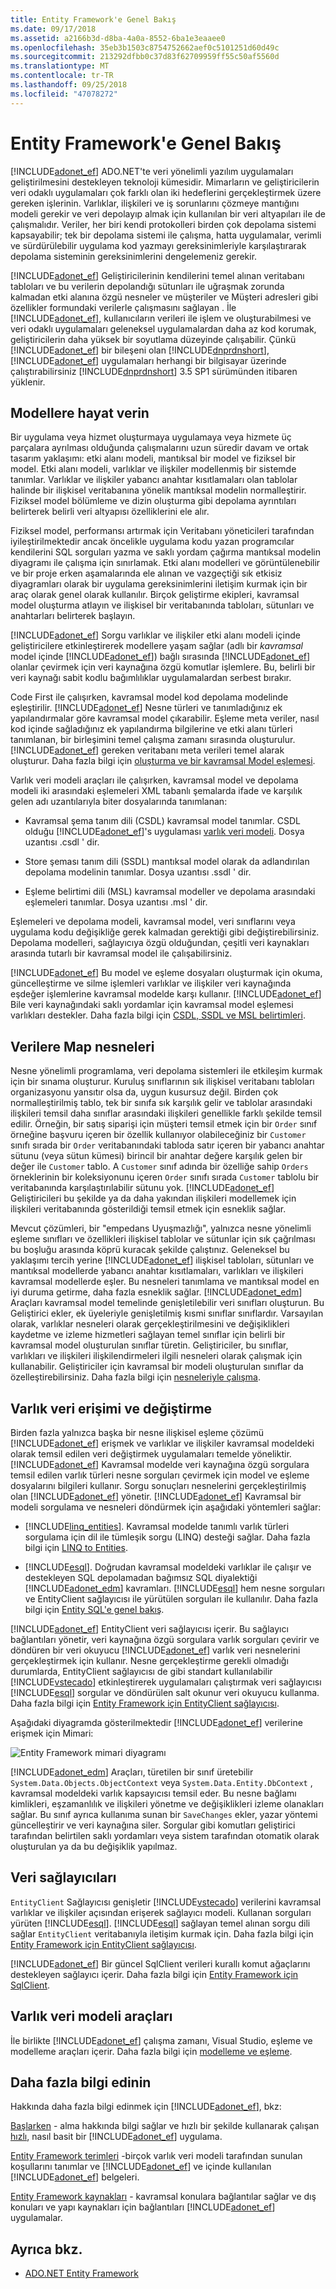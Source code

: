 ```yaml
---
title: Entity Framework'e Genel Bakış
ms.date: 09/17/2018
ms.assetid: a2166b3d-d8ba-4a0a-8552-6ba1e3eaaee0
ms.openlocfilehash: 35eb3b1503c8754752662aef0c5101251d60d49c
ms.sourcegitcommit: 213292dfbb0c37d83f62709959ff55c50af5560d
ms.translationtype: MT
ms.contentlocale: tr-TR
ms.lasthandoff: 09/25/2018
ms.locfileid: "47078272"
---
```

# <a name="entity-framework-overview"></a>Entity Framework'e Genel Bakış

[!INCLUDE[adonet_ef](../../../../../includes/adonet-ef-md.md)] ADO.NET'te veri yönelimli yazılım uygulamaları geliştirilmesini destekleyen teknoloji kümesidir. Mimarların ve geliştiricilerin veri odaklı uygulamaları çok farklı olan iki hedeflerini gerçekleştirmek üzere gereken işlerinin. Varlıklar, ilişkileri ve iş sorunlarını çözmeye mantığını modeli gerekir ve veri depolayıp almak için kullanılan bir veri altyapıları ile de çalışmalıdır. Veriler, her biri kendi protokolleri birden çok depolama sistemi kapsayabilir; tek bir depolama sistemi ile çalışma, hatta uygulamalar, verimli ve sürdürülebilir uygulama kod yazmayı gereksinimleriyle karşılaştırarak depolama sisteminin gereksinimlerini dengelemeniz gerekir.

[!INCLUDE[adonet_ef](../../../../../includes/adonet-ef-md.md)] Geliştiricilerinin kendilerini temel alınan veritabanı tabloları ve bu verilerin depolandığı sütunları ile uğraşmak zorunda kalmadan etki alanına özgü nesneler ve müşteriler ve Müşteri adresleri gibi özellikler formundaki verilerle çalışmasını sağlayan . İle [!INCLUDE[adonet_ef](../../../../../includes/adonet-ef-md.md)], kullanıcıların verileri ile işlem ve oluşturabilmesi ve veri odaklı uygulamaları geleneksel uygulamalardan daha az kod korumak, geliştiricilerin daha yüksek bir soyutlama düzeyinde çalışabilir. Çünkü [!INCLUDE[adonet_ef](../../../../../includes/adonet-ef-md.md)] bir bileşeni olan [!INCLUDE[dnprdnshort](../../../../../includes/dnprdnshort-md.md)], [!INCLUDE[adonet_ef](../../../../../includes/adonet-ef-md.md)] uygulamaları herhangi bir bilgisayar üzerinde çalıştırabilirsiniz [!INCLUDE[dnprdnshort](../../../../../includes/dnprdnshort-md.md)] 3.5 SP1 sürümünden itibaren yüklenir.

## <a name="give-life-to-models"></a>Modellere hayat verin
 Bir uygulama veya hizmet oluşturmaya uygulamaya veya hizmete üç parçalara ayrılması olduğunda çalışmalarını uzun süredir davam ve ortak tasarım yaklaşımı: etki alanı modeli, mantıksal bir model ve fiziksel bir model. Etki alanı modeli, varlıklar ve ilişkiler modellenmiş bir sistemde tanımlar. Varlıklar ve ilişkiler yabancı anahtar kısıtlamaları olan tablolar halinde bir ilişkisel veritabanına yönelik mantıksal modelin normalleştirir. Fiziksel model bölümleme ve dizin oluşturma gibi depolama ayrıntıları belirterek belirli veri altyapısı özelliklerini ele alır.

 Fiziksel model, performansı artırmak için Veritabanı yöneticileri tarafından iyileştirilmektedir ancak öncelikle uygulama kodu yazan programcılar kendilerini SQL sorguları yazma ve saklı yordam çağırma mantıksal modelin diyagramı ile çalışma için sınırlamak. Etki alanı modelleri ve görüntülenebilir ve bir proje erken aşamalarında ele alınan ve vazgeçtiği sık etkisiz diyagramları olarak bir uygulama gereksinimlerini iletişim kurmak için bir araç olarak genel olarak kullanılır. Birçok geliştirme ekipleri, kavramsal model oluşturma atlayın ve ilişkisel bir veritabanında tabloları, sütunları ve anahtarları belirterek başlayın.

 [!INCLUDE[adonet_ef](../../../../../includes/adonet-ef-md.md)] Sorgu varlıklar ve ilişkiler etki alanı modeli içinde geliştiricilere etkinleştirerek modellere yaşam sağlar (adlı bir *kavramsal* model içinde [!INCLUDE[adonet_ef](../../../../../includes/adonet-ef-md.md)]) bağlı sırasında [!INCLUDE[adonet_ef](../../../../../includes/adonet-ef-md.md)] olanlar çevirmek için veri kaynağına özgü komutlar işlemlere. Bu, belirli bir veri kaynağı sabit kodlu bağımlılıklar uygulamalardan serbest bırakır.

 Code First ile çalışırken, kavramsal model kod depolama modelinde eşleştirilir. [!INCLUDE[adonet_ef](../../../../../includes/adonet-ef-md.md)] Nesne türleri ve tanımladığınız ek yapılandırmalar göre kavramsal model çıkarabilir. Eşleme meta veriler, nasıl kod içinde sağladığınız ek yapılandırma bilgilerine ve etki alanı türleri tanımlanan, bir birleşimini temel çalışma zamanı sırasında oluşturulur. [!INCLUDE[adonet_ef](../../../../../includes/adonet-ef-md.md)] gereken veritabanı meta verileri temel alarak oluşturur. Daha fazla bilgi için [oluşturma ve bir kavramsal Model eşlemesi](https://go.microsoft.com/fwlink/?LinkID=235382).

 Varlık veri modeli araçları ile çalışırken, kavramsal model ve depolama modeli iki arasındaki eşlemeleri XML tabanlı şemalarda ifade ve karşılık gelen adı uzantılarıyla biter dosyalarında tanımlanan:

-   Kavramsal şema tanım dili (CSDL) kavramsal model tanımlar. CSDL olduğu [!INCLUDE[adonet_ef](../../../../../includes/adonet-ef-md.md)]'s uygulaması [varlık veri modeli](../../../../../docs/framework/data/adonet/entity-data-model.md). Dosya uzantısı .csdl ' dir.

-   Store şeması tanım dili (SSDL) mantıksal model olarak da adlandırılan depolama modelinin tanımlar. Dosya uzantısı .ssdl ' dir.

-   Eşleme belirtimi dili (MSL) kavramsal modeller ve depolama arasındaki eşlemeleri tanımlar. Dosya uzantısı .msl ' dir.

Eşlemeleri ve depolama modeli, kavramsal model, veri sınıflarını veya uygulama kodu değişikliğe gerek kalmadan gerektiği gibi değiştirebilirsiniz. Depolama modelleri, sağlayıcıya özgü olduğundan, çeşitli veri kaynakları arasında tutarlı bir kavramsal model ile çalışabilirsiniz.

[!INCLUDE[adonet_ef](../../../../../includes/adonet-ef-md.md)] Bu model ve eşleme dosyaları oluşturmak için okuma, güncelleştirme ve silme işlemleri varlıklar ve ilişkiler veri kaynağında eşdeğer işlemlerine kavramsal modelde karşı kullanır. [!INCLUDE[adonet_ef](../../../../../includes/adonet-ef-md.md)] Bile veri kaynağındaki saklı yordamlar için kavramsal model eşlemesi varlıkları destekler. Daha fazla bilgi için [CSDL, SSDL ve MSL belirtimleri](../../../../../docs/framework/data/adonet/ef/language-reference/csdl-ssdl-and-msl-specifications.md).

## <a name="map-objects-to-data"></a>Verilere Map nesneleri
 Nesne yönelimli programlama, veri depolama sistemleri ile etkileşim kurmak için bir sınama oluşturur. Kuruluş sınıflarının sık ilişkisel veritabanı tabloları organizasyonu yansıtır olsa da, uygun kusursuz değil. Birden çok normalleştirilmiş tablo, tek bir sınıfa sık karşılık gelir ve tablolar arasındaki ilişkileri temsil daha sınıflar arasındaki ilişkileri genellikle farklı şekilde temsil edilir. Örneğin, bir satış siparişi için müşteri temsil etmek için bir `Order` sınıf örneğine başvuru içeren bir özellik kullanıyor olabileceğiniz bir `Customer` sınıfı sırada bir `Order` veritabanındaki tabloda satır içeren bir yabancı anahtar sütunu (veya sütun kümesi) birincil bir anahtar değere karşılık gelen bir değer ile `Customer` tablo. A `Customer` sınıf adında bir özelliğe sahip `Orders` örneklerinin bir koleksiyonunu içeren `Order` sınıfı sırada `Customer` tablolu bir veritabanında karşılaştırılabilir sütunu yok. [!INCLUDE[adonet_ef](../../../../../includes/adonet-ef-md.md)] Geliştiricileri bu şekilde ya da daha yakından ilişkileri modellemek için ilişkileri veritabanında gösterildiği temsil etmek için esneklik sağlar.

 Mevcut çözümleri, bir "empedans Uyuşmazlığı", yalnızca nesne yönelimli eşleme sınıfları ve özellikleri ilişkisel tablolar ve sütunlar için sık çağrılması bu boşluğu arasında köprü kuracak şekilde çalıştınız. Geleneksel bu yaklaşımı tercih yerine [!INCLUDE[adonet_ef](../../../../../includes/adonet-ef-md.md)] ilişkisel tabloları, sütunları ve mantıksal modellerde yabancı anahtar kısıtlamaları, varlıkları ve ilişkileri kavramsal modellerde eşler. Bu nesneleri tanımlama ve mantıksal model en iyi duruma getirme, daha fazla esneklik sağlar. [!INCLUDE[adonet_edm](../../../../../includes/adonet-edm-md.md)] Araçları kavramsal model temelinde genişletilebilir veri sınıfları oluşturun. Bu Geliştirici ekler, ek üyeleriyle genişletilmiş kısmi sınıflar sınıflardır. Varsayılan olarak, varlıklar nesneleri olarak gerçekleştirilmesini ve değişiklikleri kaydetme ve izleme hizmetleri sağlayan temel sınıflar için belirli bir kavramsal model oluşturulan sınıflar türetin. Geliştiriciler, bu sınıflar, varlıkları ve ilişkileri ilişkilendirmeleri ilgili nesneleri olarak çalışmak için kullanabilir. Geliştiriciler için kavramsal bir modeli oluşturulan sınıflar da özelleştirebilirsiniz. Daha fazla bilgi için [nesneleriyle çalışma](../../../../../docs/framework/data/adonet/ef/working-with-objects.md).

## <a name="access-and-change-entity-data"></a>Varlık veri erişimi ve değiştirme

Birden fazla yalnızca başka bir nesne ilişkisel eşleme çözümü [!INCLUDE[adonet_ef](../../../../../includes/adonet-ef-md.md)] erişmek ve varlıklar ve ilişkiler kavramsal modeldeki olarak temsil edilen veri değiştirmek uygulamaları temelde yöneliktir. [!INCLUDE[adonet_ef](../../../../../includes/adonet-ef-md.md)] Kavramsal modelde veri kaynağına özgü sorgulara temsil edilen varlık türleri nesne sorguları çevirmek için model ve eşleme dosyalarını bilgileri kullanır. Sorgu sonuçları nesnelerini gerçekleştirilmiş olan [!INCLUDE[adonet_ef](../../../../../includes/adonet-ef-md.md)] yönetir. [!INCLUDE[adonet_ef](../../../../../includes/adonet-ef-md.md)] Kavramsal bir modeli sorgulama ve nesneleri döndürmek için aşağıdaki yöntemleri sağlar:

-   [!INCLUDE[linq_entities](../../../../../includes/linq-entities-md.md)]. Kavramsal modelde tanımlı varlık türleri sorgulama için dil ile tümleşik sorgu (LINQ) desteği sağlar. Daha fazla bilgi için [LINQ to Entities](../../../../../docs/framework/data/adonet/ef/language-reference/linq-to-entities.md).

-   [!INCLUDE[esql](../../../../../includes/esql-md.md)]. Doğrudan kavramsal modeldeki varlıklar ile çalışır ve destekleyen SQL depolamadan bağımsız SQL diyalektiği [!INCLUDE[adonet_edm](../../../../../includes/adonet-edm-md.md)] kavramları. [!INCLUDE[esql](../../../../../includes/esql-md.md)] hem nesne sorguları ve EntityClient sağlayıcısı ile yürütülen sorguları ile kullanılır. Daha fazla bilgi için [Entity SQL'e genel bakış](../../../../../docs/framework/data/adonet/ef/language-reference/entity-sql-overview.md).

[!INCLUDE[adonet_ef](../../../../../includes/adonet-ef-md.md)] EntityClient veri sağlayıcısı içerir. Bu sağlayıcı bağlantıları yönetir, veri kaynağına özgü sorgulara varlık sorguları çevirir ve döndüren bir veri okuyucu [!INCLUDE[adonet_ef](../../../../../includes/adonet-ef-md.md)] varlık veri nesnelerini gerçekleştirmek için kullanır. Nesne gerçekleştirme gerekli olmadığı durumlarda, EntityClient sağlayıcısı de gibi standart kullanılabilir [!INCLUDE[vstecado](../../../../../includes/vstecado-md.md)] etkinleştirerek uygulamaları çalıştırmak veri sağlayıcısı [!INCLUDE[esql](../../../../../includes/esql-md.md)] sorgular ve döndürülen salt okunur veri okuyucu kullanma. Daha fazla bilgi için [Entity Framework için EntityClient sağlayıcısı](../../../../../docs/framework/data/adonet/ef/entityclient-provider-for-the-entity-framework.md).

Aşağıdaki diyagramda gösterilmektedir [!INCLUDE[adonet_ef](../../../../../includes/adonet-ef-md.md)] verilerine erişmek için Mimari:

![Entity Framework mimari diyagramı](../../../../../docs/framework/data/adonet/ef/media/wd-efarchdiagram.gif "wd_EFArchDiagram")

[!INCLUDE[adonet_edm](../../../../../includes/adonet-edm-md.md)] Araçları, türetilen bir sınıf üretebilir `System.Data.Objects.ObjectContext` veya `System.Data.Entity.DbContext` , kavramsal modeldeki varlık kapsayıcısı temsil eder. Bu nesne bağlamı kimlikleri, eşzamanlılık ve ilişkileri yönetme ve değişiklikleri izleme olanakları sağlar. Bu sınıf ayrıca kullanıma sunan bir `SaveChanges` ekler, yazar yöntemi güncelleştirir ve veri kaynağına siler. Sorgular gibi komutları geliştirici tarafından belirtilen saklı yordamları veya sistem tarafından otomatik olarak oluşturulan ya da bu değişiklik yapılmaz.

## <a name="data-providers"></a>Veri sağlayıcıları

`EntityClient` Sağlayıcısı genişletir [!INCLUDE[vstecado](../../../../../includes/vstecado-md.md)] verilerini kavramsal varlıklar ve ilişkiler açısından erişerek sağlayıcı modeli. Kullanan sorguları yürüten [!INCLUDE[esql](../../../../../includes/esql-md.md)]. [!INCLUDE[esql](../../../../../includes/esql-md.md)] sağlayan temel alınan sorgu dili sağlar `EntityClient` veritabanıyla iletişim kurmak için. Daha fazla bilgi için [Entity Framework için EntityClient sağlayıcısı](../../../../../docs/framework/data/adonet/ef/entityclient-provider-for-the-entity-framework.md).

[!INCLUDE[adonet_ef](../../../../../includes/adonet-ef-md.md)] Bir güncel SqlClient verileri kurallı komut ağaçlarını destekleyen sağlayıcı içerir. Daha fazla bilgi için [Entity Framework için SqlClient](../../../../../docs/framework/data/adonet/ef/sqlclient-for-the-entity-framework.md).

## <a name="entity-data-model-tools"></a>Varlık veri modeli araçları

İle birlikte [!INCLUDE[adonet_ef](../../../../../includes/adonet-ef-md.md)] çalışma zamanı, Visual Studio, eşleme ve modelleme araçları içerir. Daha fazla bilgi için [modelleme ve eşleme](../../../../../docs/framework/data/adonet/ef/modeling-and-mapping.md).

## <a name="learn-more"></a>Daha fazla bilgi edinin

Hakkında daha fazla bilgi edinmek için [!INCLUDE[adonet_ef](../../../../../includes/adonet-ef-md.md)], bkz:

[Başlarken](../../../../../docs/framework/data/adonet/ef/getting-started.md) - alma hakkında bilgi sağlar ve hızlı bir şekilde kullanarak çalışan [hızlı](https://msdn.microsoft.com/library/0bc534be-789f-4819-b9f6-76e51d961675), nasıl basit bir [!INCLUDE[adonet_ef](../../../../../includes/adonet-ef-md.md)] uygulama.

[Entity Framework terimleri](../../../../../docs/framework/data/adonet/ef/terminology.md) -birçok varlık veri modeli tarafından sunulan koşullarını tanımlar ve [!INCLUDE[adonet_ef](../../../../../includes/adonet-ef-md.md)] ve içinde kullanılan [!INCLUDE[adonet_ef](../../../../../includes/adonet-ef-md.md)] belgeleri.

[Entity Framework kaynakları](../../../../../docs/framework/data/adonet/ef/resources.md) - kavramsal konulara bağlantılar sağlar ve dış konuları ve yapı kaynakları için bağlantıları [!INCLUDE[adonet_ef](../../../../../includes/adonet-ef-md.md)] uygulamalar.

## <a name="see-also"></a>Ayrıca bkz.

- [ADO.NET Entity Framework](../../../../../docs/framework/data/adonet/ef/index.md)

